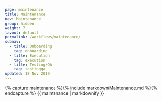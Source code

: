 ```yaml
---
page: maintenance
title: Maintenance
nav: Maintenance
group: hidden
weight: 7
layout: default
permalink: /workflows/maintenance/
subnav:
  - title: Onboarding
    tag: onboarding
  - title: Execution
    tag: execution
  - title: Testing/QA
    tag: testingqa
updated: 18 Nov 2019
---
```


<div class="docs-section">
		{% capture maintenance %}{% include markdown/Maintenance.md %}{% endcapture %}
		{{ maintenance | markdownify }}
</div>